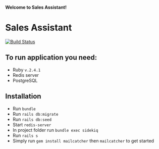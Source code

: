 **Welcome to Sales Assistant!**

# Sales Assistant

[![Build Status](https://travis-ci.org/Ruby-IF081/heroes_team_app.svg?branch=master)](https://travis-ci.org/Ruby-IF081/heroes_team_app)

## To run application you need:
* Ruby `v.2.4.1`
* Redis server
* PostgreSQL

## Installation

* Run `bundle`
* Run `rails db:migrate`
* Run `rails db:seed`
* Start `redis-server`
* In project folder run `bundle exec sidekiq`
* Run `rails s`
*  Simply run `gem install mailcatcher` then `mailcatcher` to get started
